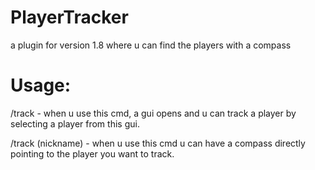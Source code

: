 # PlayerTracker

a plugin for version 1.8 where u can find the players with a compass

# Usage:

/track - when u use this cmd, a gui opens and u can track a player by selecting a player from this gui.

/track (nickname) - when u use this cmd u can have a compass directly pointing to the player you want to track.
